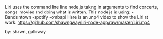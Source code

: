 Liri uses the command line line node.js taking in arguments to find concerts, songs, movies and doing what is written. 
This node.js is using:
-Bandsintown
-spotify
-ombapi
Here is an .mp4 video to show the Liri at work.
https://github.com/shawngway/liri-node-app/raw/master/Liri.mp4


by: shawn, galloway